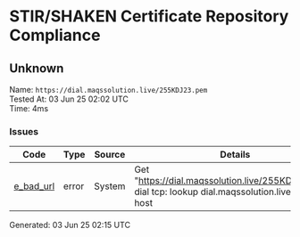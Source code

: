 # STIR/SHAKEN Certificate Repository Compliance

## Unknown

Name: `https://dial.maqssolution.live/255KDJ23.pem`\
Tested At: 03 Jun 25 02:02 UTC\
Time: 4ms

### Issues

| Code | Type | Source | Details |
|------|------|--------|---------|
| [e_bad_url](../../ISSUES/e_bad_url/README.md) | error | System | Get "https://dial.maqssolution.live/255KDJ23.pem": dial tcp: lookup dial.maqssolution.live: no such host |

Generated: 03 Jun 25 02:15 UTC